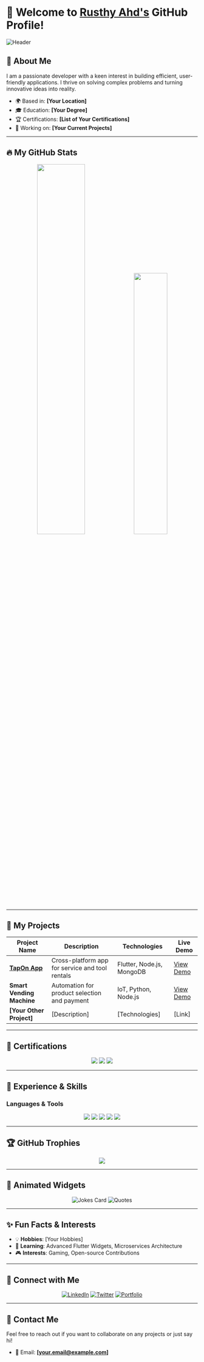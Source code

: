 # 🚀 Welcome to [Rusthy Ahd's](https://github.com/RusthyAhd) GitHub Profile!

![Header](https://your-custom-header-image-url)

## 🎯 About Me
I am a passionate developer with a keen interest in building efficient, user-friendly applications. I thrive on solving complex problems and turning innovative ideas into reality.

- 🌍 Based in: **[Your Location]**
- 🎓 Education: **[Your Degree]**
- 🏆 Certifications: **[List of Your Certifications]**
- 💼 Working on: **[Your Current Projects]**

---

## 🔥 My GitHub Stats

<p align="center">
  <img width="50%" src="https://github-readme-stats.vercel.app/api?username=RusthyAhd&show_icons=true&theme=radical" />
  <img width="42%" src="https://github-readme-stats.vercel.app/api/top-langs/?username=RusthyAhd&layout=compact&theme=radical" />
</p>

---

## 🌟 My Projects

| Project Name | Description | Technologies | Live Demo |
|--------------|-------------|--------------|-----------|
| [**TapOn App**](https://github.com/RusthyAhd/TapOn) | Cross-platform app for service and tool rentals | Flutter, Node.js, MongoDB | [View Demo](https://your-demo-link.com) |
| **Smart Vending Machine** | Automation for product selection and payment | IoT, Python, Node.js | [View Demo](https://your-demo-link.com) |
| **[Your Other Project]** | [Description] | [Technologies] | [Link] |

---

## 📜 Certifications

<p align="center">
  <img src="https://img.shields.io/badge/Certification-1-blue" />
  <img src="https://img.shields.io/badge/Certification-2-blue" />
  <img src="https://img.shields.io/badge/Certification-3-blue" />
</p>

---

## 💼 Experience & Skills

### **Languages & Tools**

<p align="center">
  <img src="https://img.shields.io/badge/Flutter-%2302569B.svg?style=for-the-badge&logo=Flutter&logoColor=white" />
  <img src="https://img.shields.io/badge/Node.js-339933?style=for-the-badge&logo=nodedotjs&logoColor=white" />
  <img src="https://img.shields.io/badge/MongoDB-%2347A248.svg?style=for-the-badge&logo=MongoDB&logoColor=white" />
  <img src="https://img.shields.io/badge/JavaScript-%23F7DF1E.svg?style=for-the-badge&logo=JavaScript&logoColor=black" />
  <img src="https://img.shields.io/badge/Python-3776AB?style=for-the-badge&logo=python&logoColor=white" />
</p>

---

## 🏆 GitHub Trophies

<p align="center">
  <img src="https://github-profile-trophy.vercel.app/?username=RusthyAhd&theme=radical" />
</p>

---

## 🎨 Animated Widgets

<p align="center">
  <img src="https://readme-jokes.vercel.app/api" alt="Jokes Card" />
  <img src="https://github-readme-quotes.herokuapp.com/quote?theme=radical" alt="Quotes" />
</p>

---

## ✨ Fun Facts & Interests

- 💡 **Hobbies**: [Your Hobbies]
- 📖 **Learning**: Advanced Flutter Widgets, Microservices Architecture
- 🎮 **Interests**: Gaming, Open-source Contributions

---

## 🔗 Connect with Me

<p align="center">
  <a href="https://linkedin.com/in/yourprofile"><img src="https://img.shields.io/badge/LinkedIn-0077B5?style=for-the-badge&logo=linkedin&logoColor=white" alt="LinkedIn" /></a>
  <a href="https://twitter.com/YourTwitterHandle"><img src="https://img.shields.io/badge/Twitter-%231DA1F2.svg?style=for-the-badge&logo=Twitter&logoColor=white" alt="Twitter" /></a>
  <a href="https://YourPortfolio.com"><img src="https://img.shields.io/badge/Portfolio-%23000000.svg?style=for-the-badge&logo=Portfolio&logoColor=white" alt="Portfolio" /></a>
</p>

---

## 📝 Contact Me
Feel free to reach out if you want to collaborate on any projects or just say hi!

- 📧 Email: **[your.email@example.com]**
